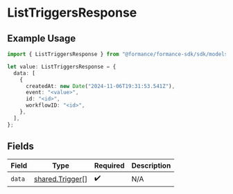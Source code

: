 # ListTriggersResponse

## Example Usage

```typescript
import { ListTriggersResponse } from "@formance/formance-sdk/sdk/models/shared";

let value: ListTriggersResponse = {
  data: [
    {
      createdAt: new Date("2024-11-06T19:31:53.541Z"),
      event: "<value>",
      id: "<id>",
      workflowID: "<id>",
    },
  ],
};
```

## Fields

| Field                                                     | Type                                                      | Required                                                  | Description                                               |
| --------------------------------------------------------- | --------------------------------------------------------- | --------------------------------------------------------- | --------------------------------------------------------- |
| `data`                                                    | [shared.Trigger](../../../sdk/models/shared/trigger.md)[] | :heavy_check_mark:                                        | N/A                                                       |